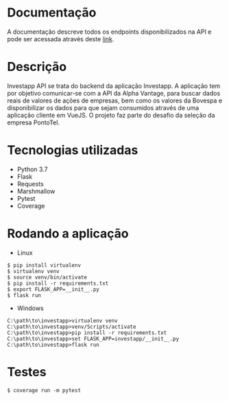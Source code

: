 # Documentação
A documentação descreve todos os endpoints disponibilizados na API e pode ser acessada através deste [link](https://app.swaggerhub.com/apis-docs/nicolasholanda/investapp-api/1.0.0).

# Descrição
Investapp API se trata do backend da aplicação Investapp. A aplicação tem por objetivo comunicar-se com a API da 
Alpha Vantage, para buscar dados reais de valores de ações de empresas, bem como os valores da Bovespa e disponibilizar os
dados para que sejam consumidos através de uma aplicação cliente em VueJS. O projeto faz parte do desafio da seleção da
empresa PontoTel.

# Tecnologias utilizadas
- Python 3.7
- Flask
- Requests
- Marshmallow
- Pytest
- Coverage

# Rodando a aplicação
- Linux
```
$ pip install virtualenv
$ virtualenv venv
$ source venv/bin/activate
$ pip install -r requirements.txt
$ export FLASK_APP=__init__.py
$ flask run
```

- Windows
```
C:\path\to\investapp>virtualenv venv
C:\path\to\investapp>venv/Scripts/activate
C:\path\to\investapp>pip install -r requirements.txt
C:\path\to\investapp>set FLASK_APP=investapp/__init__.py
C:\path\to\investapp>flask run
```

# Testes

```
$ coverage run -m pytest
```